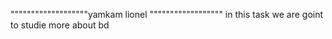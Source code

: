"""""""""""""""""""yamkam lionel """"""""""""""""""
in this task we  are goint to studie more about bd
